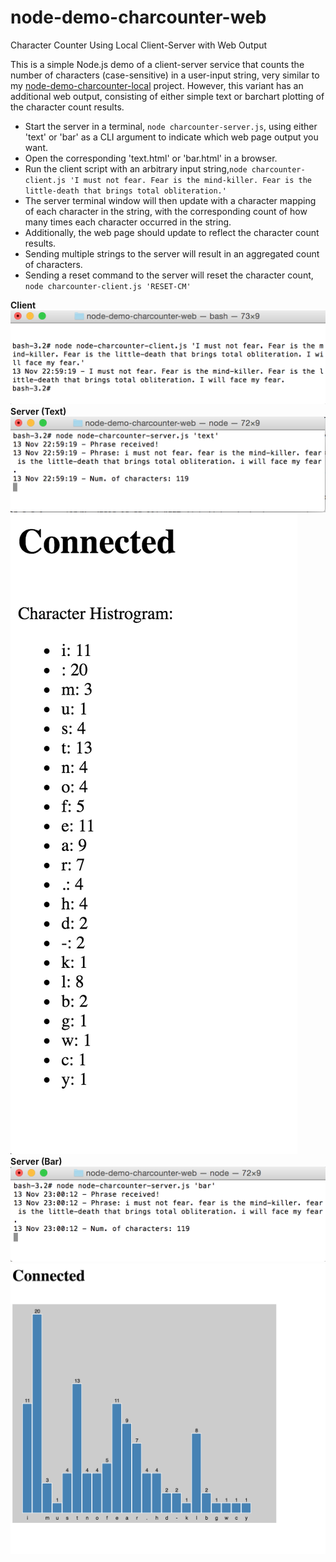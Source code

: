 # node-demo-charcounter-web

Character Counter Using Local Client-Server with Web Output

This is a simple Node.js demo of a client-server service that counts the number of characters (case-sensitive) in a user-input string, very similar to my [node-demo-charcounter-local](https://github.com/engelsjk/node-demo-charcounter-local) project. However, this variant has an additional web output, consisting of either simple text or barchart plotting of the character count results.

<ul>
<li>Start the server in a terminal, <code>node charcounter-server.js</code>, using either 'text' or 'bar' as a CLI argument to indicate which web page output you want.</li>
<li>Open the corresponding 'text.html' or 'bar.html' in a browser. 
<li>Run the client script with an arbitrary input string,<code>node charcounter-client.js 'I must not fear. Fear is the mind-killer. Fear is the little-death that brings total obliteration.'</code></li>
<li>The server terminal window will then update with a character mapping of each character in the string, with the corresponding count of how many times each character occurred in the string.</li>
<li>Additionally, the web page should update to reflect the character count results.</li>
<li>Sending multiple strings to the server will result in an aggregated count of characters.</li>
<li>Sending a reset command to the server will reset the character count, <code>node charcounter-client.js 'RESET-CM'</code></li>
</ul>

<b>Client</b>
![Alt text](screenshots/screenshot_node-charcounter-client.png?raw=true "Client")
<br>
<b>Server (Text)</b>
![Alt text](screenshots/screenshot_node-charcounter-server_text.png?raw=true "Server (Text)")
<br>
![Alt text](screenshots/screenshot_node-charcounter-web_text.png?raw=true "Web (Text)")
<br>
<b>Server (Bar)</b>
![Alt text](screenshots/screenshot_node-charcounter-server_bar.png?raw=true "Server (Bar)")
<br>
![Alt text](screenshots/screenshot_node-charcounter-web_bar.png?raw=true "Web (Bar)")

